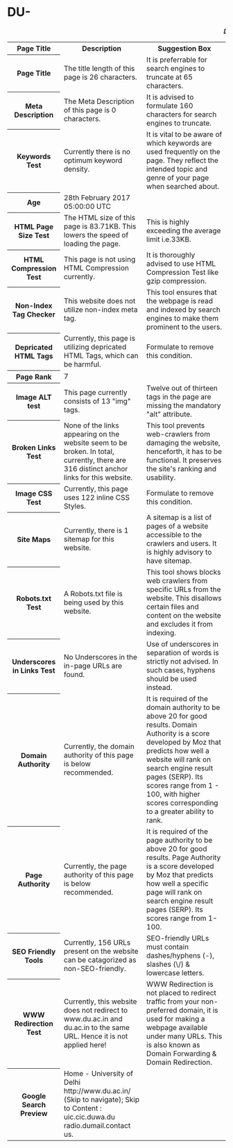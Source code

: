 # DU-

<html>
<marquee><b><i>DU</i></b></marquee>
<table>
<tr>
<th><b>Page Title</b></th>
<th><b>Description</b></th>
<th><b>Suggestion Box</b></th>
</tr>
<tr>
<th>Page Title</th>
<td>The title length of this page is 26 characters.</td>
<td>It is preferrable for search engines to truncate at 65 characters.</td>
</tr>
<tr>
<th>Meta Description</th>
<td>The Meta Description of this page is 0 characters.</td>
<td>It is advised to formulate 160 characters for search engines to truncate.</td>
</tr>
<tr>
<th>Keywords Test</th>
<td>Currently there is no optimum keyword density. </td>
<td>It is vital to be aware of which keywords are used frequently on the page. They reflect the intended topic and genre of your page when searched about. </td>
</tr>
<tr>
<th>Age</th>
<td>28th February 2017 05:00:00 UTC</td>
</tr>
<tr>
<th>HTML Page Size Test</th>
<td>The HTML size of this page is 83.71KB. This lowers the speed of loading the page.</td>
<td> This is highly exceeding the average limit i.e.33KB. </td>
</tr>
<tr>
<th>HTML Compression Test</th>
<td>This page is not using HTML Compression currently.</td>
<td>It is thoroughly advised to use HTML Compression Test like gzip compression.</td>
</tr>
<tr>
<th>Non-Index Tag Checker</th>
<td>This website does not utilize non-index meta tag.</td>
<td>This tool ensures that the webpage is read and indexed by search engines to make them prominent to the users.</td>
</tr>
<tr>
<th>Depricated HTML Tags</th>
<td>Currently, this page is utilizing depricated HTML Tags, which can be harmful.</td>
<td>Formulate to remove this condition.</td>
</tr>
<tr>
<th>Page Rank</th>
<td>7</td>
</tr>
<tr>
<th>Image ALT test</th>
<td>This page currently consists of 13 "img" tags.</td>
<td>Twelve out of thirteen tags in the page are missing the mandatory "alt" attribute.</td>
</tr>
<tr>
<th>Broken Links Test</th>
<td>None of the links appearing on the website seem to be broken. In total, currently, there are 316 distinct anchor links for this website.</td>
<td>This tool prevents web-crawlers from damaging the website, henceforth, it has to be functional. It preserves the site's ranking and usability.</td>
</tr>
<tr>
<th>Image CSS Test</th>
<td>Currently, this page uses 122 inline CSS Styles.</td>
<td>Formulate to remove this condition.</td>
</tr>
<tr>
<th>Site Maps</th>
<td>Currently, there is 1 sitemap for this website.</td>
<td>A sitemap is a list of pages of a website accessible to the crawlers and users. It is highly advisory to have sitemap.</td>
</tr>
<tr>
<th>Robots.txt Test</th>
<td>A Robots.txt file is being used by this website.</td>
<td>This tool shows blocks web crawlers from specific URLs from the website. This disallows certain files and content on the website and excludes it from indexing.</td>
</tr>
<tr>
<th>Underscores in Links Test</th>
<td>No Underscores in the in-page URLs are found.</td>
<td>Use of underscores in separation of words is strictly not advised. In such cases, hyphens should be used instead.</td>
</tr>
<tr>
<th>Domain Authority</th>
<td>Currently, the domain authority of this page is below recommended.</td>
<td>It is required of the domain authority to be above 20 for good results. Domain Authority is a score developed by Moz that predicts how well a website will rank on search engine result pages (SERP). Its scores range from 1 - 100, with higher scores corresponding to a greater ability to rank. </td>
</tr>
<tr>
<th>Page Authority</th>
<td>Currently, the page authority of this page is below recommended. </td>
<td> It is required of the page authority to be above 20 for good results. Page Authority is a score developed by Moz that predicts how well a specific page will rank on search engine result pages (SERP). Its scores range from 1-100. </td>
</tr>
<tr>
<th>SEO Friendly Tools</th>
<td>Currently, 156 URLs present on the website can be catagorized as non-SEO-friendly.</td>
<td>SEO-friendly URLs must contain dashes/hyphens (-), slashes (\/) & lowercase letters.</td>
</tr>
<tr>
<th> WWW Redirection Test </th>
<td> Currently, this website does not redirect to www.du.ac.in and du.ac.in to the same URL. Hence it is not applied here! </td>
<td> WWW Redirection is not placed to redirect traffic from your non-preferred domain, it is used for making a webpage available under many URLs. This is also known as Domain Forwarding & Domain Redirection. </td>
</tr>
<tr>
<th>Google Search Preview</th>
<td>Home - University of Delhi http://www.du.ac.in/  (Skip to navigate); Skip to Content : uic.cic.duwa.du radio.dumail.contact us.</td>
</tr>
</table>
</html>
